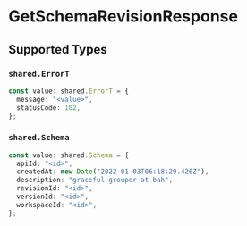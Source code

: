 # GetSchemaRevisionResponse


## Supported Types

### `shared.ErrorT`

```typescript
const value: shared.ErrorT = {
  message: "<value>",
  statusCode: 102,
};
```

### `shared.Schema`

```typescript
const value: shared.Schema = {
  apiId: "<id>",
  createdAt: new Date("2022-01-03T06:18:29.426Z"),
  description: "graceful grouper at bah",
  revisionId: "<id>",
  versionId: "<id>",
  workspaceId: "<id>",
};
```

